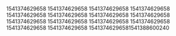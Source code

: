 1541374629658
1541374629658
1541374629658
1541374629658
1541374629658
1541374629658
1541374629658
1541374629658
1541374629658
1541374629658
1541374629658
1541374629658
1541374629658
1541374629658
15413746296581541388600240
